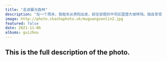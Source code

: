 ```yaml
---
title: "走进暮光森林"
description: "在一个周末，我租车从贵阳出发，前往安顺的平坝区国营大坡林场。独自享受在这里的一个下午。"
image: http://photo.chachaphoto.uk/muguangsenlin2.jpg
featured: false
date: 2021-11-06
albums: guizhou
---
```


## This is the full description of the photo.
